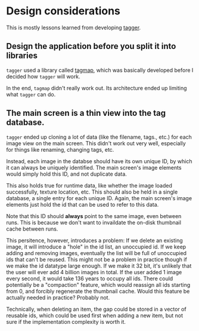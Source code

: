 # Design considerations

This is mostly lessons learned from developing [tagger](https://github.com/crumblingstatue/tagger).

## Design the application before you split it into libraries

`tagger` used a library called [tagmap](https://github.com/crumblingstatue/rust-tagmap),
which was basically developed before I decided how `tagger` will work.

In the end, `tagmap` didn't really work out.
Its architecture ended up limiting what `tagger` can do.

## The main screen is a thin view into the tag database.

`tagger` ended up cloning a lot of data (like the filename, tags., etc.)
for each image view on the main screen.
This didn't work out very well, especially for things like renaming, changing tags, etc.

Instead, each image in the databse should have its own unique ID,
by which it can always be uniquely identified.
The main screen's image elements would simply hold this ID, and not duplicate data.

This also holds true for runtime data, like whether the image loaded successfully,
texture location, etc.
This should also be held in a single database, a single entry for each unique ID.
Again, the main screen's image elements just hold the id that can be used to refer to this data.

Note that this ID should __always__ point to the same image, even between runs.
This is because we don't want to invaildate the on-disk thumbnail cache between runs.

This persitence, however, introduces a problem:
If we delete an existing image, it will introduce a "hole" in the id list, an unoccupied id.
If we keep adding and removing images, eventually the list will be full of unoccupied ids
that can't be reused.
This might not be a problem in practice though if we make the id datatype large enough.
If we make it 32 bit, it's unlikely that the user will ever add 4 billion images in total.
If the user added 1 image every second, it would take 136 years to occupy all ids.
There could potentially be a "compaction" feature, which would reassign all ids starting from 0,
and forcibly regenerate the thumbnail cache.
Would this feature be actually needed in practice? Probably not.

Technically, when deleting an item, the gap could be stored in a vector of reusable ids, which
could be used first when adding a new item, but not sure if the implementation complexity is
worth it.
